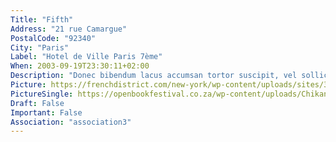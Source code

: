 ```yaml
---
Title: "Fifth"
Address: "21 rue Camargue"
PostalCode: "92340"
City: "Paris"
Label: "Hotel de Ville Paris 7ème"
When: 2003-09-19T23:30:11+02:00
Description: "Donec bibendum lacus accumsan tortor suscipit, vel sollicitudin velit eleifend. Etiam convallis tempus tempor."
Picture: https://frenchdistrict.com/new-york/wp-content/uploads/sites/3/2019/01/cultural-care-programme-devenir-au-pair-etats-unis-une.jpg
PictureSingle: https://openbookfestival.co.za/wp-content/uploads/Chikane-Breaking-a-Rainbow-300x500.jpg
Draft: False
Important: False
Association: "association3"
---
```

